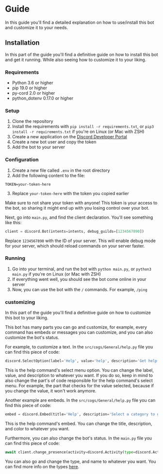 # Guide

In this guide you'll find a detailed explanation on how to use/install this bot and customize it to your needs.

## Installation

In this part of the guide you'll find a definitive guide on how to install this bot and get it running. While also seeing how to customize it to your liking.

### Requirements

- Python 3.6 or higher
- pip 19.0 or higher
- py-cord 2.0 or higher
- python_dotenv 0.17.0 or higher

### Setup

1. Clone the repository
2. Install the requirements with `pip install -r requirements.txt`, or `pip3 install -r requirements.txt` if you're on Linux (or Mac with ZSH)
3. Create a new application on the [Discord Developer Portal](https://discord.com/developers/applications)
4. Create a new bot user and copy the token
5. Add the bot to your server

### Configuration

1. Create a new file called `.env` in the root directory
2. Add the following content to the file:

```env
TOKEN=your-token-here
```

3. Replace `your-token-here` with the token you copied earlier

Make sure to not share your token with anyone! This token is your access to the bot, so sharing it might end up with you losing control over your bot.

Next, go into `main.py`, and find the client declaration. You'll see something like this:

```py
client = discord.Bot(intents=intents, debug_guilds=[1234567890])
```

Replace `1234567890` with the ID of your server. This will enable debug mode for your server, which should reload commands on your server faster.

### Running

1. Go into your terminal, and run the bot with `python main.py`, or `python3 main.py` if you're on Linux (or Mac with ZSH)
2. If everything went well, you should see the bot come online in your server
3. Now, you can use the bot with the `/` commands. For example, `/ping`

### customizing

In this part of the guide you'll find a definitive guide on how to customize this bot to your liking.

This bot has many parts you can go and customize, for example, every command has embeds or messages you can customize, and you can also customize the bot's status.

For example, to customize a text. In the `src/cogs/General/help.py` file you can find this piece of code:

```py
discord.SelectOption(label='Help', value='help', description='Get help on a command or category')
```

This is the help command's select menu option. You can change the label, value, and description to whatever you want. If you do so, keep in mind to also change the part's of code responsible for the help command's select menu. For example, the part that checks for the value selected, because if you change the value, it won't work anymore.

Another example are embeds. In the `src/cogs/General/help.py` file you can find this piece of code:

```py
embed = discord.Embed(title='Help', description='Select a category to get help on a command', color=discord.Color.blurple())
```

This is the help command's embed. You can change the title, description, and color to whatever you want.

Furthermore, you can also change the bot's status. In the `main.py` file you can find this piece of code:

```py
await client.change_presence(activity=discord.Activity(type=discord.ActivityType.watching, name='over the server'))
```

You can also go and change the type, and name to whatever you want. You can find more info on the types [here](https://discordpy.readthedocs.io/en/latest/api.html#discord.ActivityType).
